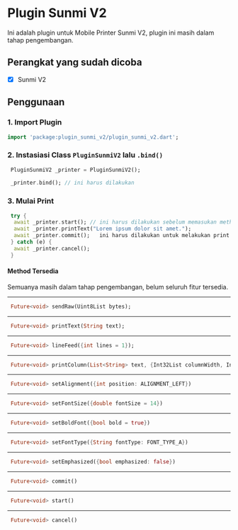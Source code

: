 
# Plugin Sunmi V2  
  
Ini adalah plugin untuk Mobile Printer Sunmi V2, plugin ini masih dalam tahap pengembangan.  
  
## Perangkat yang sudah dicoba  
  
 - [x] Sunmi V2  
  
## Penggunaan  
  
### 1. Import Plugin  
  
```dart  
import 'package:plugin_sunmi_v2/plugin_sunmi_v2.dart';
```  
  
  
### 2. Instasiasi Class `PluginSunmiV2` lalu `.bind()`  
```dart  
 PluginSunmiV2 _printer = PluginSunmiV2();  
  
 _printer.bind(); // ini harus dilakukan  
```  
  
### 3. Mulai Print  
  
```dart  
 try {    
  await _printer.start(); // ini harus dilakukan sebelum memasukan method lainnya
  await _printer.printText("Lorem ipsum dolor sit amet.");
  await _printer.commit();   ini harus dilakukan untuk melakukan print
 } catch (e) {
  await _printer.cancel();
 }  
```  
  
#### Method Tersedia  

Semuanya masih dalam tahap pengembangan, belum seluruh fitur tersedia.

---    
```dart  
 Future<void> sendRaw(Uint8List bytes);  
```  
---  
```dart  
 Future<void> printText(String text);  
```  
---  
```dart  
 Future<void> lineFeed({int lines = 1});  
```  
---  
  
```dart  
 Future<void> printColumn(List<String> text, {Int32List columnWidth, Int32List columnAlignment});  
```  
---  
```dart  
 Future<void> setAlignment({int position: ALIGNMENT_LEFT})  
```  
---  
```dart  
 Future<void> setFontSize({double fontSize = 14})  
```  
---  
```dart  
 Future<void> setBoldFont({bool bold = true})  
```  
---  
```dart  
 Future<void> setFontType({String fontType: FONT_TYPE_A})
```
---  
```dart  
 Future<void> setEmphasized({bool emphasized: false})
```
---  
```dart  
 Future<void> commit()
```  
---  
```dart  
 Future<void> start() 
```  
---  
```dart  
 Future<void> cancel()
```
